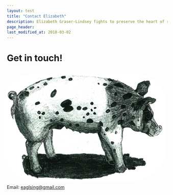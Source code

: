 ```yaml
---
layout: test
title: "Contact Elizabeth"
description: Elizabeth Graser-Lindsey fights to preserve the heart of rural Oregon
page_header: 
last_modified_at: 2018-03-02
---
```


<h1>Get in touch!</h1>

<img src="/images/pig_sketch.png" align="right" class="inline" style="border-radius: 25%; padding: 1ch;" alt="Sketch of a Pig by Jessica Lindsey" />  
Email: <a href="mailto:eaglsing@gmail.com">eaglsing@gmail.com</a>